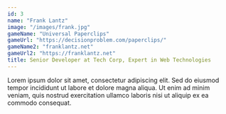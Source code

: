 ```yaml
---
id: 3
name: "Frank Lantz"
image: "/images/frank.jpg"
gameName: "Universal Paperclips"
gameUrl: "https://decisionproblem.com/paperclips/"
gameName2: "franklantz.net"
gameUrl2: "https://franklantz.net"
title: Senior Developer at Tech Corp, Expert in Web Technologies
---
```


Lorem ipsum dolor sit amet, consectetur adipiscing elit. Sed do eiusmod tempor incididunt ut labore et dolore magna aliqua. Ut enim ad minim veniam, quis nostrud exercitation ullamco laboris nisi ut aliquip ex ea commodo consequat.